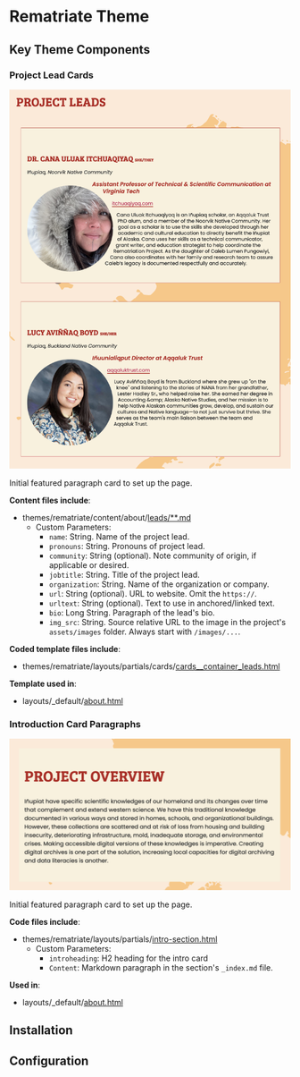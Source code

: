 # Rematriate Theme

## Key Theme Components

### Project Lead Cards

![''](assets/images/theme/rema-theme-cards-project-leads.png)

Initial featured paragraph card to set up the page.

**Content files include**:

- themes/rematriate/content/about/[leads/**.md](./content/about/leads/)
  - Custom Parameters:
    - `name`: String. Name of the project lead.
    - `pronouns`: String. Pronouns of project lead.
    - `community`: String (optional). Note community of origin, if applicable or desired.
    - `jobtitle`: String. Title of the project lead.
    - `organization`: String. Name of the organization or company.
    - `url`: String (optional). URL to website. Omit the `https://`.
    - `urltext`: String (optional). Text to use in anchored/linked text.
    - `bio`: Long String. Paragraph of the lead's bio.
    - `img_src`: String. Source relative URL to the image in the project's `assets/images` folder. Always start with `/images/...`.

**Coded template files include**: 

- themes/rematriate/layouts/partials/cards/[cards__container_leads.html](themes/rematriate/layouts/partials/cards/cards__container_leads.html)

**Template used in**:

- layouts/_default/[about.html](layouts/_default/about.html)

### Introduction Card Paragraphs

![''](assets/images/theme/rema-theme-intro-para-card-demo.png)

Initial featured paragraph card to set up the page.

**Code files include**: 

- themes/rematriate/layouts/partials/[intro-section.html](themes/rematriate/layouts/partials/intro-section.html)
  - Custom Parameters:
    - `introheading`: H2 heading for the intro card
    - `Content`: Markdown paragraph in the section's `_index.md` file.

**Used in**:

- layouts/_default/[about.html](layouts/_default/about.html)

## Installation

## Configuration

